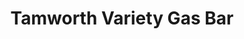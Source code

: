 ---
title: "Tamworth Variety Gas Bar"
url: /tamworth/tamworth-variety-gas-bar/
shop: convenience
---